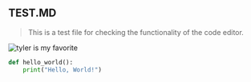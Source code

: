 ## TEST.MD

> This is a test file for checking the functionality of the code editor.

![tyler is my favorite](https://e7.pngegg.com/pngimages/677/461/png-clipart-man-wearing-green-cap-tyler-the-creator-lollapalooza-60th-annual-grammy-awards-rapper-tyler-posey-miscellaneous-celebrities-thumbnail.png)

```python
def hello_world():
    print("Hello, World!")
```